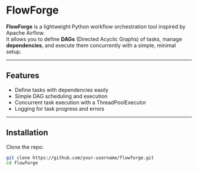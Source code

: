 # FlowForge

**FlowForge** is a lightweight Python workflow orchestration tool inspired by Apache Airflow.  
It allows you to define **DAGs** (Directed Acyclic Graphs) of tasks, manage **dependencies**, and execute them concurrently with a simple, minimal setup.  

---

## Features

- Define tasks with dependencies easily
- Simple DAG scheduling and execution
- Concurrent task execution with a ThreadPoolExecutor
- Logging for task progress and errors

---

## Installation

Clone the repo:

```bash
git clone https://github.com/your-username/flowforge.git
cd flowforge
